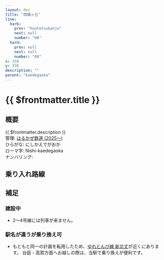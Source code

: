 ```yaml
---
layout: doc 
title: "西楓ヶ丘" 
line:
  harb:  
    prev: "huutetsubanjo"  
    next: null  
    number: "08"  
  hard:  
    prev: null 
    next: null  
    number: "08"  
x: 350  
y: 330  
description: ""  
parent: "kaedegaoka"
---
```


# {{ $frontmatter.title }} <ViewinMap />

<Family />

## 概要
{{ $frontmatter.description }}  
管理: [はるかぜ鉄道 (2025～)](/company/harukaze/index.md)  
ひらがな: にしかえでがおか  
ローマ字: Nishi-kaedegaoka  
ナンバリング: <Numberling />

## 乗り入れ路線
<LineInfo />

<!-- 名所がある場合に追加してください -->


<!-- 他に書きたい情報がある場合自由に追加してください -->
## 補足
### 建設中
- 2～4号線には列車が来ません。
### 駅名が違うが乗り換え可
- もともと同一の計画を転用したため、[ゆれとんび線 新北丈](/station/stations/sinhokuzyo.md)が近くにあります。  台庭・高賀方面へお越しの際は、当駅で乗り換えが便利です。